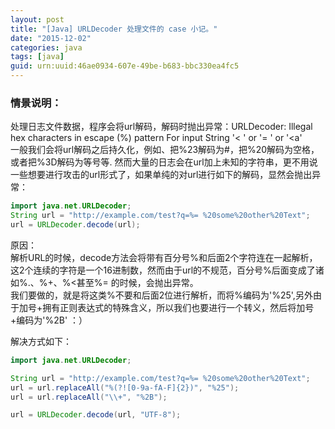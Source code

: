 ```yaml
---
layout: post
title: "[Java] URLDecoder 处理文件的 case 小记。"
date: "2015-12-02"
categories: java
tags: [java]
guid: urn:uuid:46ae0934-607e-49be-b683-bbc330ea4fc5
---
```


### 情景说明：  

处理日志文件数据，程序会将url解码，解码时抛出异常：URLDecoder: Illegal hex characters in escape (%) pattern For input String '< ' or '= ' or '<a'  
一般我们会将url解码之后持久化，例如、把%23解码为#，把%20解码为空格，或者把%3D解码为等号等. 然而大量的日志会在url加上未知的字符串，更不用说一些想要进行攻击的url形式了，如果单纯的对url进行如下的解码，显然会抛出异常：  
~~~java
import java.net.URLDecoder;
String url = "http://example.com/test?q=%= %20some%20other%20Text";  
url = URLDecoder.decode(url);
~~~
原因：  
解析URL的时候，decode方法会将带有百分号%和后面2个字符连在一起解析，这2个连续的字符是一个16进制数，然而由于url的不规范，百分号%后面变成了诸如%.、%+、%<甚至%= 的时候，会抛出异常。  
我们要做的，就是将这类%不要和后面2位进行解析，而将%编码为'%25',另外由于加号+拥有正则表达式的特殊含义，所以我们也要进行一个转义，然后将加号+编码为'%2B'  ：）  

解决方式如下：  
~~~java
import java.net.URLDecoder;

String url = "http://example.com/test?q=%= %20some%20other%20Text";
url = url.replaceAll("%(?![0-9a-fA-F]{2})", "%25");
url = url.replaceAll("\\+", "%2B");

url = URLDecoder.decode(url, "UTF-8");
~~~
